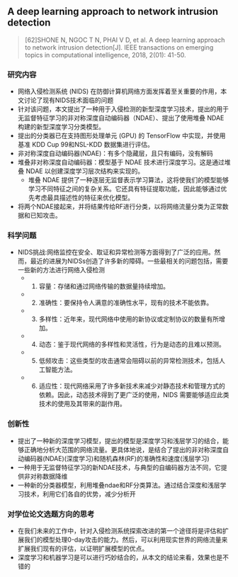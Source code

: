## A deep learning approach to network intrusion detection

> [62]SHONE N, NGOC T N, PHAI V D, et al. A deep learning approach to network intrusion detection[J]. IEEE transactions on emerging topics in computational intelligence, 2018, 2(01): 41-50.

### 研究内容

- 网络入侵检测系统 (NIDS) 在防御计算机网络方面发挥着至关重要的作用，本文讨论了现有NIDS技术面临的问题
- 针对该问题，本文提出了一种用于入侵检测的新型深度学习技术，提出的用于无监督特征学习的非对称深度自动编码器（NDAE）、提出了使用堆叠 NDAE 构建的新型深度学习分类模型。
- 提出的分类器已在支持图形处理单元 (GPU) 的 TensorFlow 中实现，并使用基准 KDD Cup 99和NSL-KDD 数据集进行评估。
- 非对称深度自动编码器(NDAE)：有多个隐藏层，且只有编码，没有解码
- 堆叠非对称深度自动编码器：模型基于 NDAE 技术进行深度学习。这是通过堆叠 NDAE 以创建深度学习层次结构来实现的。
  - 堆叠 NDAE 提供了一种逐层无监督表示学习算法，这将使我们的模型能够学习不同特征之间的复杂关系。它还具有特征提取功能，因此能够通过优先考虑最具描述性的特征来优化模型。
- 将两个NDAE接起来，并将结果传给RF进行分类，以将网络流量分类为正常数据和已知攻击。

### 科学问题

- NIDS挑战:网络监控在安全、取证和异常检测等方面得到了广泛的应用。然而，最近的进展为NIDSs创造了许多新的障碍。一些最相关的问题包括，需要一些新的方法进行网络入侵检测
  - 1. 容量：存储和通过网络传输的数据量持续增加。
  - 2. 准确性：要保持令人满意的准确性水平，现有的技术不能依靠。
  - 3. 多样性：近年来，现代网络中使用的新协议或定制协议的数量有所增加。
  - 4. 动态：鉴于现代网络的多样性和灵活性，行为是动态的且难以预测。
  - 5. 低频攻击：这些类型的攻击通常会阻碍以前的异常检测技术，包括人工智能方法。
  - 6. 适应性：现代网络采用了许多新技术来减少对静态技术和管理方式的依赖。因此，动态技术得到了更广泛的使用，NIDS 需要能够适应此类技术的使用及其带来的副作用。


### 创新性

- 提出了一种新的深度学习模型，提出的模型是深度学习和浅层学习的结合，能够正确地分析大范围的网络流量。更具体地说，是结合了提出的非对称深度自动编码器(NDAE)(深度学习)和随机森林(RF)的准确性和速度(浅层学习)
- 一种用于无监督特征学习的新NDAE技术，与典型的自编码器方法不同，它提供非对称数据降维
- 一种新的分类器模型，利用堆叠ndae和RF分类算法。通过结合深度和浅层学习技术，利用它们各自的优势，减少分析开

### 对学位论文选题方向的思考

- 在我们未来的工作中，针对入侵检测系统探索改进的第一个途径将是评估和扩展我们的模型处理0-day攻击的能力。然后，可以利用现实世界的网络流量来扩展我们现有的评估，以证明扩展模型的优点。
- 深度学习和机器学习是可以进行巧妙结合的，从本文的结论来看，效果也是不错的
